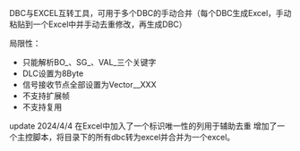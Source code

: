 DBC与EXCEL互转工具，可用于多个DBC的手动合并（每个DBC生成Excel，手动粘贴到一个Excel中并手动去重修改，再生成DBC）

局限性：
- 只能解析BO_、SG_、VAL_三个关键字
- DLC设置为8Byte
- 信号接收节点全部设置为Vector__XXX
- 不支持扩展帧
- 不支持复用

update 2024/4/4
在Excel中加入了一个标识唯一性的列用于辅助去重
增加了一个主控脚本，将目录下的所有dbc转为excel并合并为一个excel。
